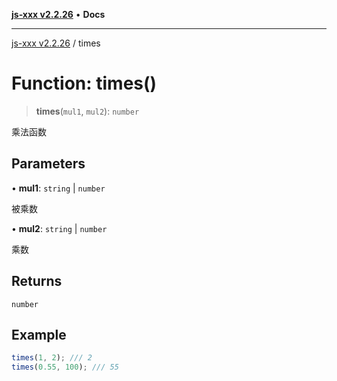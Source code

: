 [**js-xxx v2.2.26**](../README.md) • **Docs**

***

[js-xxx v2.2.26](../README.md) / times

# Function: times()

> **times**(`mul1`, `mul2`): `number`

乘法函数

## Parameters

• **mul1**: `string` \| `number`

被乘数

• **mul2**: `string` \| `number`

乘数

## Returns

`number`

## Example

```ts
times(1, 2); /// 2
times(0.55, 100); /// 55
```
